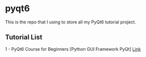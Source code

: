 # pyqt6

This is the repo that I using to store all my PyQt6 tutorial project.

## Tutorial List

1 - PyQt6 Course for Beginners [Python GUI Framework PyQt] [Link](https://youtu.be/ot94H3-d5d8)
